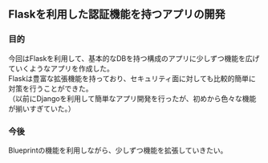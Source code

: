 ## Flaskを利用した認証機能を持つアプリの開発

### 目的
今回はFlaskを利用して、基本的なDBを持つ構成のアプリに少しずつ機能を広げていくようなアプリを作成した。  
Flaskは豊富な拡張機能を持っており、セキュリティ面に対しても比較的簡単に対策を行うことができた。  
（以前にDjangoを利用して簡単なアプリ開発を行ったが、初めから色々な機能が揃いすぎていた。）

### 今後
Blueprintの機能を利用しながら、少しずつ機能を拡張していきたい。
